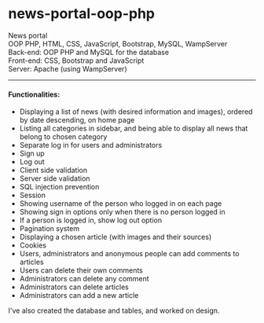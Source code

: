 # news-portal-oop-php
News portal\
OOP PHP, HTML, CSS, JavaScript, Bootstrap, MySQL, WampServer\
Back-end: OOP PHP and MySQL for the database\
Front-end: CSS, Bootstrap and JavaScript\
Server: Apache (using WampServer)
***
#### Functionalities:
* Displaying a list of news (with desired information and images), ordered by date descending, on home page
* Listing all categories in sidebar, and being able to display all news that belong to chosen category
* Separate log in for users and administrators
* Sign up
* Log out
* Client side validation
* Server side validation
* SQL injection prevention
* Session
* Showing username of the person who logged in on each page
* Showing sign in options only when there is no person logged in
* If a person is logged in, show log out option
* Pagination system
* Displaying a chosen article (with images and their sources)
* Cookies
* Users, administrators and anonymous people can add comments to articles
* Users can delete their own comments
* Administrators can delete any comment
* Administrators can delete articles
* Administrators can add a new article


I've also created the database and tables, and worked on design.
